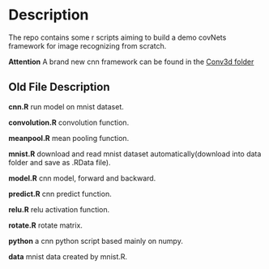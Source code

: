 # Description

The repo contains some r scripts aiming to build a demo covNets framework for image recognizing from scratch. 

**Attention** A brand new cnn framework can be found in the [Conv3d folder](https://github.com/xinyulab/covNets/tree/master/Conv3d)

## Old File Description

**cnn.R** run model on mnist dataset.

**convolution.R** convolution function.

**meanpool.R** mean pooling function.

**mnist.R** download and read mnist dataset automatically(download into data folder and save as .RData file).

**model.R** cnn model, forward and backward.

**predict.R** cnn predict function.

**relu.R** relu activation function.

**rotate.R** rotate matrix.

**python** a cnn python script based mainly on numpy.

**data** mnist data created by mnist.R.


